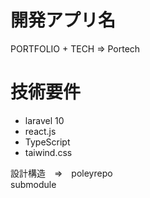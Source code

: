 # 開発アプリ名
PORTFOLIO + TECH => Portech

# 技術要件
- laravel 10
- react.js
- TypeScript
- taiwind.css

設計構造　⇒　poleyrepo  
submodule 


